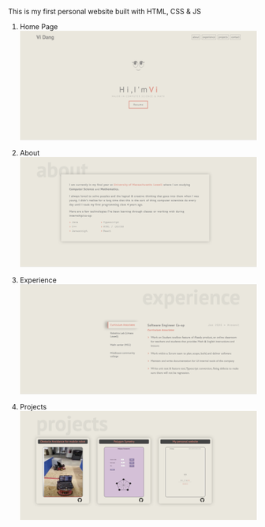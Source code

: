 This is my first personal website built with HTML, CSS & JS

1. Home Page
![image info](./images/home-page.png)

2. About
![image info](./images/about-page.png)

3. Experience
![image info](./images/experience-page.png)

4. Projects
![image info](./images/project-page.png)
